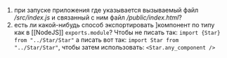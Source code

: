1. при запуске приложения где указывается вызываемый файл _/src/index.js_ и связанный с ним файл _/public/index.html_?
2. есть ли какой-нибудь способ экспортировать ]компонент по типу как в [[NodeJS]] `exports.module`? Чтобы не писать так: `import {Star} from "../Star/Star"`
а писать вот так: `import Star from "../Star/Star"`, чтобы затем использовать:
`<Star.any_component />`